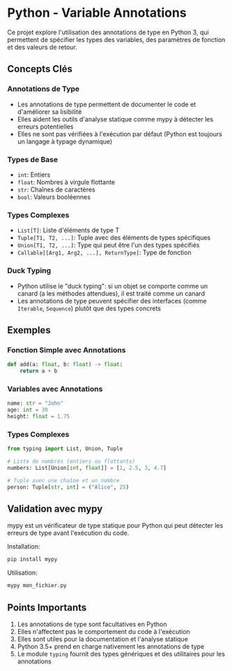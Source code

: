 # Python - Variable Annotations

Ce projet explore l'utilisation des annotations de type en Python 3, qui permettent de spécifier les types des variables, des paramètres de fonction et des valeurs de retour.

## Concepts Clés

### Annotations de Type
- Les annotations de type permettent de documenter le code et d'améliorer sa lisibilité
- Elles aident les outils d'analyse statique comme mypy à détecter les erreurs potentielles
- Elles ne sont pas vérifiées à l'exécution par défaut (Python est toujours un langage à typage dynamique)

### Types de Base
- `int`: Entiers
- `float`: Nombres à virgule flottante
- `str`: Chaînes de caractères
- `bool`: Valeurs booléennes

### Types Complexes
- `List[T]`: Liste d'éléments de type T
- `Tuple[T1, T2, ...]`: Tuple avec des éléments de types spécifiques
- `Union[T1, T2, ...]`: Type qui peut être l'un des types spécifiés
- `Callable[[Arg1, Arg2, ...], ReturnType]`: Type de fonction

### Duck Typing
- Python utilise le "duck typing": si un objet se comporte comme un canard (a les méthodes attendues), il est traité comme un canard
- Les annotations de type peuvent spécifier des interfaces (comme `Iterable`, `Sequence`) plutôt que des types concrets

## Exemples

### Fonction Simple avec Annotations
```python
def add(a: float, b: float) -> float:
    return a + b
```

### Variables avec Annotations
```python
name: str = "John"
age: int = 30
height: float = 1.75
```

### Types Complexes
```python
from typing import List, Union, Tuple

# Liste de nombres (entiers ou flottants)
numbers: List[Union[int, float]] = [1, 2.5, 3, 4.7]

# Tuple avec une chaîne et un nombre
person: Tuple[str, int] = ("Alice", 25)
```

## Validation avec mypy

mypy est un vérificateur de type statique pour Python qui peut détecter les erreurs de type avant l'exécution du code.

Installation:
```bash
pip install mypy
```

Utilisation:
```bash
mypy mon_fichier.py
```

## Points Importants

1. Les annotations de type sont facultatives en Python
2. Elles n'affectent pas le comportement du code à l'exécution
3. Elles sont utiles pour la documentation et l'analyse statique
4. Python 3.5+ prend en charge nativement les annotations de type
5. Le module `typing` fournit des types génériques et des utilitaires pour les annotations 